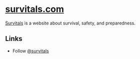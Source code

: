 # [survitals.com](http://survitals.com)

[Survitals](http://survitals.com) is a website about survival, safety, and preparedness.

## Links

- Follow [@survitals](http://twitter.com/survitals)